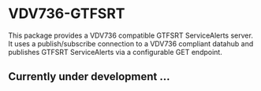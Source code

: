# VDV736-GTFSRT
This package provides a VDV736 compatible GTFSRT ServiceAlerts server. It uses a publish/subscribe connection to a VDV736 compliant datahub and publishes GTFSRT ServiceAlerts via a configurable GET endpoint.

## Currently under development ...
